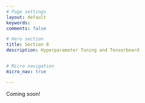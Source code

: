 ```yaml
---
# Page settings
layout: default
keywords:
comments: false

# Hero section
title: Section 8
description: Hyperparameter Tuning and Tensorboard


# Micro navigation
micro_nav: true

---
```


Coming soon!

<!--

# YOLO paper

Take 10 minutes to read the first [YOLO paper](https://arxiv.org/pdf/1506.02640.pdf).

 - Abstract: Is this paper what we are looking for?
 - Figure 1: The YOLO detection system
 - Figure 2: The model
 - Figure 3: The architecture
 - Loss function formula.
 - Figure 4: Error Analysis: Fast R-CNN vs. YOLO
 - Table 1, 2 and 3.



# YOLOv2 paper
Given the context you got on the YOLO paper, take 10 minutes to read the first [YOLOv2 paper](https://arxiv.org/pdf/1612.08242.pdf) and follow the process we just discussed.

-->







